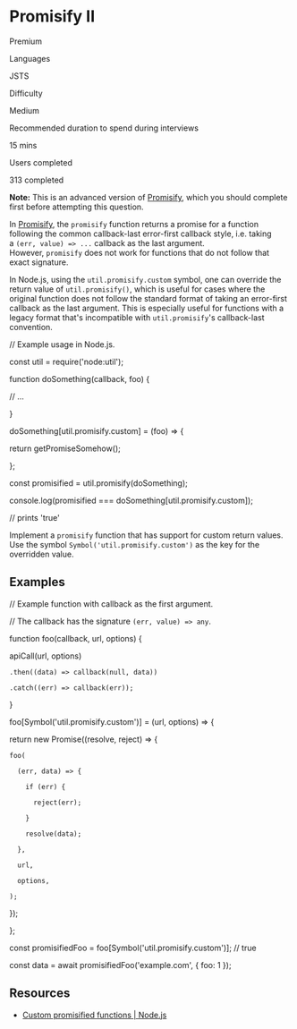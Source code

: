 # Promisify II

Premium

Languages

JSTS

Difficulty

Medium

Recommended duration to spend during interviews

15 mins

Users completed

313 completed

**Note:** This is an advanced version of [Promisify](https://www.greatfrontend.com/questions/javascript/promisify), which you should complete first before attempting this question.

In [Promisify](https://www.greatfrontend.com/questions/javascript/promisify), the `promisify` function returns a promise for a function following the common callback-last error-first callback style, i.e. taking a `(err, value) => ...` callback as the last argument. However, `promisify` does not work for functions that do not follow that exact signature.

In Node.js, using the `util.promisify.custom` symbol, one can override the return value of `util.promisify()`, which is useful for cases where the original function does not follow the standard format of taking an error-first callback as the last argument. This is especially useful for functions with a legacy format that's incompatible with `util.promisify`'s callback-last convention.

// Example usage in Node.js.

const util = require('node:util');

function doSomething(callback, foo) {

  // ...

}

doSomething[util.promisify.custom] = (foo) => {

  return getPromiseSomehow();

};

const promisified = util.promisify(doSomething);

console.log(promisified === doSomething[util.promisify.custom]);

// prints 'true'

Implement a `promisify` function that has support for custom return values. Use the symbol `Symbol('util.promisify.custom')` as the key for the overridden value.

## Examples

// Example function with callback as the first argument.

// The callback has the signature `(err, value) => any`.

function foo(callback, url, options) {

  apiCall(url, options)

    .then((data) => callback(null, data))

    .catch((err) => callback(err));

}

foo[Symbol('util.promisify.custom')] = (url, options) => {

  return new Promise((resolve, reject) => {

    foo(

      (err, data) => {

        if (err) {

          reject(err);

        }

        resolve(data);

      },

      url,

      options,

    );

  });

};

const promisifiedFoo = foo[Symbol('util.promisify.custom')]; // true

const data = await promisifiedFoo('example.com', { foo: 1 });

## Resources

- [Custom promisified functions | Node.js](https://nodejs.org/api/util.html#custom-promisified-functions)